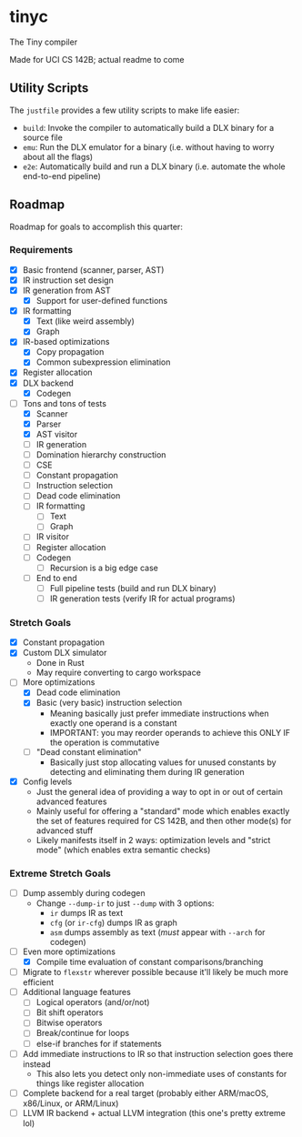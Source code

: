 # tinyc
The Tiny compiler

Made for UCI CS 142B; actual readme to come

## Utility Scripts
The `justfile` provides a few utility scripts to make life easier:
* `build`: Invoke the compiler to automatically build a DLX binary for a source file
* `emu`: Run the DLX emulator for a binary (i.e. without having to worry about all the flags)
* `e2e`: Automatically build and run a DLX binary (i.e. automate the whole end-to-end pipeline)

## Roadmap
Roadmap for goals to accomplish this quarter:

### Requirements
- [x] Basic frontend (scanner, parser, AST)
- [x] IR instruction set design
- [x] IR generation from AST
  - [x] Support for user-defined functions
- [x] IR formatting
  - [x] Text (like weird assembly)
  - [x] Graph
- [x] IR-based optimizations
  - [x] Copy propagation
  - [x] Common subexpression elimination
- [x] Register allocation
- [x] DLX backend
  - [x] Codegen
- [ ] Tons and tons of tests
  - [x] Scanner
  - [x] Parser
  - [x] AST visitor
  - [ ] IR generation
  - [ ] Domination hierarchy construction
  - [ ] CSE
  - [ ] Constant propagation
  - [ ] Instruction selection
  - [ ] Dead code elimination
  - [ ] IR formatting
    - [ ] Text
    - [ ] Graph
  - [ ] IR visitor
  - [ ] Register allocation
  - [ ] Codegen
    - [ ] Recursion is a big edge case
  - [ ] End to end
    - [ ] Full pipeline tests (build and run DLX binary)
    - [ ] IR generation tests (verify IR for actual programs)

### Stretch Goals
- [x] Constant propagation
- [x] Custom DLX simulator
    * Done in Rust
    * May require converting to cargo workspace
- [ ] More optimizations
  - [x] Dead code elimination
  - [x] Basic (very basic) instruction selection
    * Meaning basically just prefer immediate instructions when exactly one operand is a constant
    * IMPORTANT: you may reorder operands to achieve this ONLY IF the operation is commutative
  - [ ] "Dead constant elimination"
    * Basically just stop allocating values for unused constants by detecting and eliminating them during IR generation
- [x] Config levels
  * Just the general idea of providing a way to opt in or out of certain advanced features
  * Mainly useful for offering a "standard" mode which enables exactly the set of features required for CS 142B, and then other mode(s) for advanced stuff
  * Likely manifests itself in 2 ways: optimization levels and "strict mode" (which enables extra semantic checks)

### Extreme Stretch Goals
- [ ] Dump assembly during codegen
    * Change `--dump-ir` to just `--dump` with 3 options:
        * `ir` dumps IR as text
        * `cfg` (or `ir-cfg`) dumps IR as graph
        * `asm` dumps assembly as text (_must_ appear with `--arch` for codegen)
- [ ] Even more optimizations
  - [x] Compile time evaluation of constant comparisons/branching
- [ ] Migrate to `flexstr` wherever possible because it'll likely be much more efficient
- [ ] Additional language features
    - [ ] Logical operators (and/or/not)
    - [ ] Bit shift operators
    - [ ] Bitwise operators
    - [ ] Break/continue for loops
    - [ ] else-if branches for if statements
- [ ] Add immediate instructions to IR so that instruction selection goes there instead
    * This also lets you detect only non-immediate uses of constants for things like register allocation
- [ ] Complete backend for a real target (probably either ARM/macOS, x86/Linux, or ARM/Linux)
- [ ] LLVM IR backend + actual LLVM integration (this one's pretty extreme lol)
